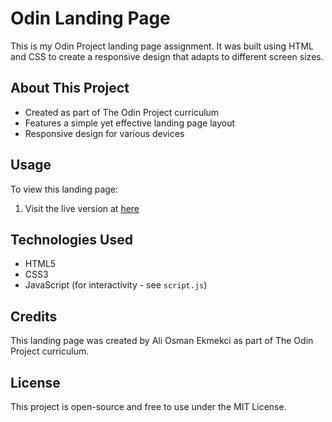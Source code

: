 # Odin Landing Page

This is my Odin Project landing page assignment. It was built using HTML and CSS to create a responsive design that adapts to different screen sizes.

## About This Project

- Created as part of The Odin Project curriculum
- Features a simple yet effective landing page layout
- Responsive design for various devices

## Usage

To view this landing page:

1. Visit the live version at [here](https://aliosmanekmekci.github.io/landing-page)

## Technologies Used

- HTML5
- CSS3
- JavaScript (for interactivity - see `script.js`)

## Credits

This landing page was created by Ali Osman Ekmekci as part of The Odin Project curriculum.

## License

This project is open-source and free to use under the MIT License.
